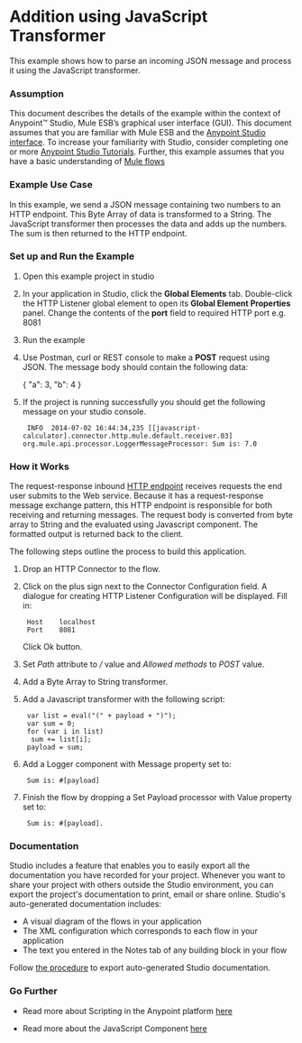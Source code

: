 # Addition using JavaScript Transformer

This example shows how to parse an incoming JSON message and process it using the JavaScript transformer.

### Assumption

This document describes the details of the example within the context of Anypoint™ Studio, Mule ESB’s graphical user interface (GUI). This document assumes that you are familiar with Mule ESB and the [Anypoint Studio interface](http://www.mulesoft.org/documentation/display/current/Anypoint+Studio+Essentials). To increase your familiarity with Studio, consider completing one or more [Anypoint Studio Tutorials](http://www.mulesoft.org/documentation/display/current/Basic+Studio+Tutorial). Further, this example assumes that you have a basic understanding of [Mule flows](http://www.mulesoft.org/documentation/display/current/Mule+Application+Architecture)

### Example Use Case

In this example, we send a JSON message containing two numbers to an HTTP endpoint. This Byte Array of data is transformed to a String. The JavaScript transformer then processes the data and adds up the numbers. The sum is then returned to the HTTP endpoint.

### Set up and Run the Example


1. Open this example project in studio

2. In your application in Studio, click the **Global Elements** tab. Double-click the HTTP Listener global element to open its **Global Element Properties** panel. Change the contents of the **port** field to required HTTP port e.g. 8081

3. Run the example

4. Use Postman, curl or REST console to make a **POST** request using JSON. The message body should contain the following data:

	{ 
    "a": 3, "b": 4
    }

5. If the project is running successfully you should get the following message on your studio console.

		INFO  2014-07-02 16:44:34,235 [[javascript-calculator].connector.http.mule.default.receiver.03] org.mule.api.processor.LoggerMessageProcessor: Sum is: 7.0

### How it Works ###

The request-response inbound [HTTP endpoint](http://www.mulesoft.org/documentation/display/current/HTTP+Connector) receives requests the end user submits to the Web service. Because it has a request-response message exchange pattern, this HTTP endpoint is responsible for both receiving and returning messages. The request body is converted from byte array to String and the evaluated using Javascript component. The formatted output is returned back to the client. 

The following steps outline the process to build this application.
    
1. Drop an HTTP Connector to the flow. 
2. Click on the plus sign next to the Connector Configuration field. A dialogue for creating HTTP Listener Configuration will be displayed. Fill in:

		Host 	localhost
		Port 	8081 
   Click Ok button.	
2. Set *Path* attribute to */* value and *Allowed methods* to *POST* value.
2. Add a Byte Array to String transformer.
3. Add a Javascript transformer with the following script:

		var list = eval("(" + payload + ")");
		var sum = 0;
		for (var i in list)
		 sum += list[i];
		payload = sum;
4. Add a Logger component with Message property set to:

		Sum is: #[payload]
5. Finish the flow by dropping a Set Payload processor with Value property set to:

		Sum is: #[payload].

### Documentation ###

Studio includes a feature that enables you to easily export all the documentation you have recorded for your project. Whenever you want to share your project with others outside the Studio environment, you can export the project's documentation to print, email or share online. Studio's auto-generated documentation includes:

- A visual diagram of the flows in your application
- The XML configuration which corresponds to each flow in your application
- The text you entered in the Notes tab of any building block in your flow

Follow [the procedure](http://www.mulesoft.org/documentation/display/current/Importing+and+Exporting+in+Studio#ImportingandExportinginStudio-ExportingStudioDocumentation) to export auto-generated Studio documentation.

### Go Further

* Read more about Scripting in the Anypoint platform [here](http://www.mulesoft.org/documentation/display/33X/Scripting+Example)

* Read more about the JavaScript Component [here](http://www.mulesoft.org/documentation/display/current/JavaScript+Component+Reference)
